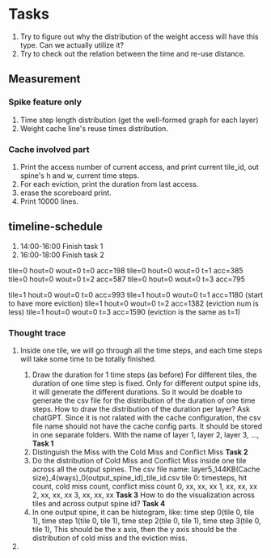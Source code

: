# Tasks
1. Try to figure out why the distribution of the weight access will have this type. Can we actually utilize it?
2. Try to check out the relation between the time and re-use distance.


## Measurement
### Spike feature only
1. Time step length distribution (get the well-formed graph for each layer)
2. Weight cache line's reuse times distribution. 

### Cache involved part
1. Print the access number of current access, and print current tile_id, out spine's h and w, current time steps.
2. For each eviction, print the duration from last access.
3. erase the scoreboard print.
4. Print 10000 lines.

## timeline-schedule
1. 14:00-16:00 Finish task 1
2. 16:00-18:00 Finish task 2


tile=0 hout=0 wout=0 t=0 acc=198
tile=0 hout=0 wout=0 t=1 acc=385
tile=0 hout=0 wout=0 t=2 acc=587
tile=0 hout=0 wout=0 t=3 acc=795

tile=1 hout=0 wout=0 t=0 acc=993
tile=1 hout=0 wout=0 t=1 acc=1180 (start to have more eviction)
tile=1 hout=0 wout=0 t=2 acc=1382 (eviction num is less)
tile=1 hout=0 wout=0 t=3 acc=1590 (eviction is the same as t=1)

### Thought trace
1. Inside one tile, we will go through all the time steps, and each time steps will take some time to be totally finished.
   1. Draw the duration for 1 time steps (as before)
        For different tiles, the duration of one time step is fixed. 
        Only for different output spine ids, it will generate the different durations.
        So it would be doable to generate the csv file for the distribution of the duration of one time steps.
        How to draw the distribution of the duration per layer?
        Ask chatGPT.
        Since it is not ralated with the cache configuration, the csv file name should not have the cache config parts. It should be stored in one separate folders. With the name of layer 1, layer 2, layer 3, ..., 
        **Task 1**
   2. Distinguish the Miss with the Cold Miss and Conflict Miss **Task 2**
   3. Do the distribution of Cold Miss and Conflict Miss inside one tile across all the output spines.
        The csv file name: layer5_144KB(Cache size)_4(ways)_0(output_spine_id)_tile_id.csv
        tile 0:
        timesteps, hit count, cold miss count, conflict miss count
        0, xx, xx, xx
        1, xx, xx, xx
        2, xx, xx, xx
        3, xx, xx, xx
        **Task 3**
    How to do the visualization across tiles and across output spine id? **Task 4**
    4. In one output spine, it can be histogram, like:
        time step 0(tile 0, tile 1), time step 1(tile 0, tile 1), time step 2(tile 0, tile 1), time step 3(tile 0, tile 1), This should be the x axis, then the y axis should be the distribution of cold miss and the eviction miss.
    

2. 